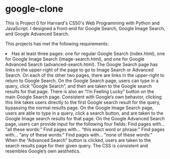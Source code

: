 # google-clone
This is Project 0 for Harvard's CS50's Web Programming with Python and JavaScript. I designed a front-end for Google Search, Google Image Search, and Google Advanced Search.

This projects has met the following requirements:
<li>
Has at least three pages: one for regular Google Search (index.html), one for Google Image Search (image-search.html), and one for Google Advanced Search (advanced-search.html).
The Google Search page has links in the upper-right of the page to go to Image Search or Advanced Search. On each of the other two pages, there are links in the upper-right to return to Google Search.
On the Google Search page, users can type in a query, click “Google Search”, and then are taken to the Google search results for that page.
There is also an “I’m Feeling Lucky” button on the main Google Search page. Consistent with Google’s own behavior, clicking this link takes users directly to the first Google search result for the query, bypassing the normal results page.
On the Google Image Search page, users are able to type in a query, click a search button, and are taken to the Google Image search results for that page.
On the Google Advanced Search page, users can provide input for the following four fields:
Find pages with… “all these words:”
Find pages with… “this exact word or phrase:”
Find pages with… “any of these words:”
Find pages with… “none of these words:”
When the “Advanced Search” button is clicked, users are taken to the search results page for their given query.
The CSS is consistent and resembles Google’s own aesthetics.
</li>
